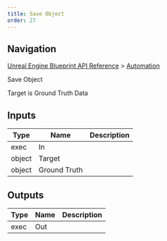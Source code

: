 ```yaml
---
title: Save Object
order: 27
---
```

## Navigation

[Unreal Engine Blueprint API Reference](https://dev.epicgames.com/documentation/en-us/unreal-engine/BlueprintAPI) > [Automation](https://dev.epicgames.com/documentation/en-us/unreal-engine/BlueprintAPI/Automation)

Save Object

Target is Ground Truth Data

## Inputs

| Type | Name | Description |
| --- | --- | --- |
| exec | In |  |
| object | Target |  |
| object | Ground Truth |  |

## Outputs

| Type | Name | Description |
| --- | --- | --- |
| exec | Out |  |
